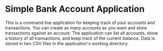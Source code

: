 # Simple Bank Account Application
This is a command line application for keeping track of your accounts and transactions.
You can create as many accounts as you want and store transactions against an account.
The application can list all accounts, show a history of all transactions, and keep track of the current balance.
Data is stored in two CSV files in the application's working directory.
